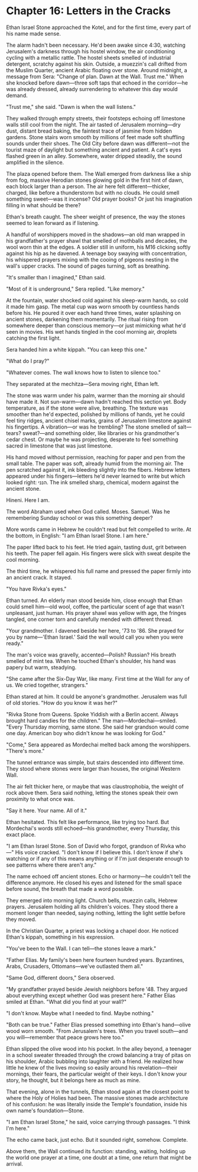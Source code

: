 # Chapter 16: Letters in the Cracks

Ethan Israel Stone approached the Kotel, and for the first time, every part of his name made sense.

The alarm hadn't been necessary. He'd been awake since 4:30, watching Jerusalem's darkness through his hostel window, the air conditioning cycling with a metallic rattle. The hostel sheets smelled of industrial detergent, scratchy against his skin. Outside, a muezzin's call drifted from the Muslim Quarter, ancient Arabic floating over stone. Around midnight, a message from Sera: "Change of plan. Dawn at the Wall. Trust me." When she knocked before dawn—three soft taps that echoed in the corridor—he was already dressed, already surrendering to whatever this day would demand.

"Trust me," she said. "Dawn is when the wall listens."

They walked through empty streets, their footsteps echoing off limestone walls still cool from the night. The air tasted of Jerusalem morning—dry dust, distant bread baking, the faintest trace of jasmine from hidden gardens. Stone stairs worn smooth by millions of feet made soft shuffling sounds under their shoes. The Old City before dawn was different—not the tourist maze of daylight but something ancient and patient. A cat's eyes flashed green in an alley. Somewhere, water dripped steadily, the sound amplified in the silence.

The plaza opened before them. The Wall emerged from darkness like a ship from fog, massive Herodian stones glowing gold in the first hint of dawn, each block larger than a person. The air here felt different—thicker, charged, like before a thunderstorm but with no clouds. He could smell something sweet—was it incense? Old prayer books? Or just his imagination filling in what should be there?

Ethan's breath caught. The sheer weight of presence, the way the stones seemed to lean forward as if listening.

A handful of worshippers moved in the shadows—an old man wrapped in his grandfather's prayer shawl that smelled of mothballs and decades, the wool worn thin at the edges. A soldier still in uniform, his M16 clicking softly against his hip as he davened. A teenage boy swaying with concentration, his whispered prayers mixing with the cooing of pigeons nesting in the wall's upper cracks. The sound of pages turning, soft as breathing.

"It's smaller than I imagined," Ethan said.

"Most of it is underground," Sera replied. "Like memory."

At the fountain, water shocked cold against his sleep-warm hands, so cold it made him gasp. The metal cup was worn smooth by countless hands before his. He poured it over each hand three times, water splashing on ancient stones, darkening them momentarily. The ritual rising from somewhere deeper than conscious memory—or just mimicking what he'd seen in movies. His wet hands tingled in the cool morning air, droplets catching the first light.

Sera handed him a white kippah. "You can keep this one."

"What do I pray?"

"Whatever comes. The wall knows how to listen to silence too."

They separated at the mechitza—Sera moving right, Ethan left.

The stone was warm under his palm, warmer than the morning air should have made it. Not sun-warm—dawn hadn't reached this section yet. Body temperature, as if the stone were alive, breathing. The texture was smoother than he'd expected, polished by millions of hands, yet he could feel tiny ridges, ancient chisel marks, grains of Jerusalem limestone against his fingertips. A vibration—or was he trembling? The stone smelled of salt—tears? sweat?—and something older, like libraries or his grandmother's cedar chest. Or maybe he was projecting, desperate to feel something sacred in limestone that was just limestone.

His hand moved without permission, reaching for paper and pen from the small table. The paper was soft, already humid from the morning air. The pen scratched against it, ink bleeding slightly into the fibers. Hebrew letters appeared under his fingers—letters he'd never learned to write but which looked right: הנני. The ink smelled sharp, chemical, modern against the ancient stone.

Hineni. Here I am.

The word Abraham used when God called. Moses. Samuel. Was he remembering Sunday school or was this something deeper?

More words came in Hebrew he couldn't read but felt compelled to write. At the bottom, in English: "I am Ethan Israel Stone. I am here."

The paper lifted back to his feet. He tried again, tasting dust, grit between his teeth. The paper fell again. His fingers were slick with sweat despite the cool morning.

The third time, he whispered his full name and pressed the paper firmly into an ancient crack. It stayed.

"You have Rivka's eyes."

Ethan turned. An elderly man stood beside him, close enough that Ethan could smell him—old wool, coffee, the particular scent of age that wasn't unpleasant, just human. His prayer shawl was yellow with age, the fringes tangled, one corner torn and carefully mended with different thread.

"Your grandmother. I davened beside her here, '73 to '86. She prayed for you by name—'Ethan Israel.' Said the wall would call you when you were ready."

The man's voice was gravelly, accented—Polish? Russian? His breath smelled of mint tea. When he touched Ethan's shoulder, his hand was papery but warm, steadying.

"She came after the Six-Day War, like many. First time at the Wall for any of us. We cried together, strangers."

Ethan stared at him. It could be anyone's grandmother. Jerusalem was full of old stories. "How do you know it was her?"

"Rivka Stone from Queens. Spoke Yiddish with a Berlin accent. Always brought hard candies for the children." The man—Mordechai—smiled. "Every Thursday morning, same stone. She said her grandson would come one day. American boy who didn't know he was looking for God."

"Come," Sera appeared as Mordechai melted back among the worshippers. "There's more."

The tunnel entrance was simple, but stairs descended into different time. They stood where stones were larger than houses, the original Western Wall.

The air felt thicker here, or maybe that was claustrophobia, the weight of rock above them. Sera said nothing, letting the stones speak their own proximity to what once was.

"Say it here. Your name. All of it."

Ethan hesitated. This felt like performance, like trying too hard. But Mordechai's words still echoed—his grandmother, every Thursday, this exact place.

"I am Ethan Israel Stone. Son of David who forgot, grandson of Rivka who—" His voice cracked. "I don't know if I believe this. I don't know if she's watching or if any of this means anything or if I'm just desperate enough to see patterns where there aren't any."

The name echoed off ancient stones. Echo or harmony—he couldn't tell the difference anymore. He closed his eyes and listened for the small space before sound, the breath that made a word possible.

They emerged into morning light. Church bells, muezzin calls, Hebrew prayers. Jerusalem holding all its children's voices. They stood there a moment longer than needed, saying nothing, letting the light settle before they moved.

In the Christian Quarter, a priest was locking a chapel door. He noticed Ethan's kippah, something in his expression.

"You've been to the Wall. I can tell—the stones leave a mark."

"Father Elias. My family's been here fourteen hundred years. Byzantines, Arabs, Crusaders, Ottomans—we've outlasted them all."

"Same God, different doors," Sera observed.

"My grandfather prayed beside Jewish neighbors before '48. They argued about everything except whether God was present here." Father Elias smiled at Ethan. "What did you find at your wall?"

"I don't know. Maybe what I needed to find. Maybe nothing."

"Both can be true." Father Elias pressed something into Ethan's hand—olive wood worn smooth. "From Jerusalem's trees. When you travel south—and you will—remember that peace grows here too."

Ethan slipped the olive wood into his pocket. In the alley beyond, a teenager in a school sweater threaded through the crowd balancing a tray of pitas on his shoulder, Arabic bubbling into laughter with a friend. He realized how little he knew of the lives moving so easily around his revelation—their mornings, their fears, the particular weight of their keys. I don't know your story, he thought, but it belongs here as much as mine.

That evening, alone in the tunnels, Ethan stood again at the closest point to where the Holy of Holies had been. The massive stones made architecture of his confusion: he was literally inside the Temple's foundation, inside his own name's foundation—Stone.

"I am Ethan Israel Stone," he said, voice carrying through passages. "I think I'm here."

The echo came back, just echo. But it sounded right, somehow. Complete.

Above them, the Wall continued its function: standing, waiting, holding up the world one prayer at a time, one doubt at a time, one return that might be arrival.
